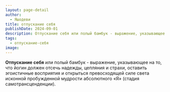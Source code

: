 ```yaml
---
layout: page-detail
author:
  - Яшодеви
title: отпускание себя
publishDate: 2024-09-01
description: Отпускание себя или полый бамбук - выражение, указывающее на то, что йогин должен отсечь надежды, цепляния и страхи, оставить эгоистичные восприятия и открыться превосходящей силе света исконной пробужденной мудрости абсолютного «Я» (стадия самотрансценденции).
tags:
  - отпускание-себя
image:
---
```

**Отпускание себя** или полый бамбук - выражение, указывающее на то, что йогин должен отсечь надежды, цепляния и страхи, оставить эгоистичные восприятия и открыться превосходящей силе света исконной пробужденной мудрости абсолютного «Я» (стадия самотрансценденции).

